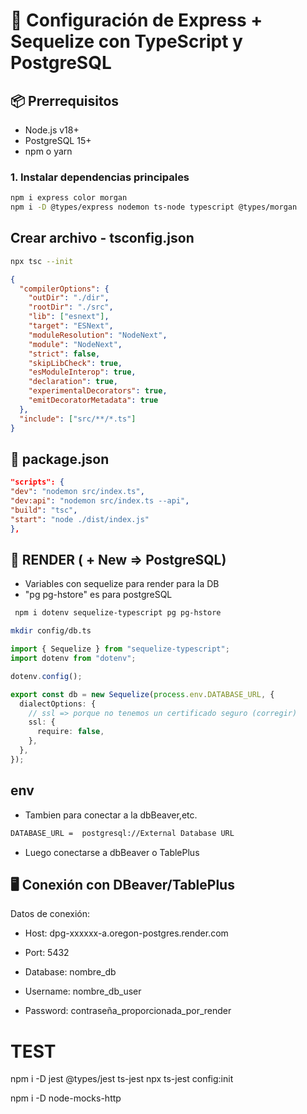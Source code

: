 # 🚀 Configuración de Express + Sequelize con TypeScript y PostgreSQL

## 📦 Prerrequisitos

- Node.js v18+
- PostgreSQL 15+
- npm o yarn

### 1. Instalar dependencias principales

```bash
npm i express color morgan
npm i -D @types/express nodemon ts-node typescript @types/morgan
```

## Crear archivo - tsconfig.json

```bash
npx tsc --init
```

```json
{
  "compilerOptions": {
    "outDir": "./dir",
    "rootDir": "./src",
    "lib": ["esnext"],
    "target": "ESNext",
    "moduleResolution": "NodeNext",
    "module": "NodeNext",
    "strict": false,
    "skipLibCheck": true,
    "esModuleInterop": true,
    "declaration": true,
    "experimentalDecorators": true,
    "emitDecoratorMetadata": true
  },
  "include": ["src/**/*.ts"]
}
```

## 🚦 package.json

```json
"scripts": {
"dev": "nodemon src/index.ts",
"dev:api": "nodemon src/index.ts --api",
"build": "tsc",
"start": "node ./dist/index.js"
},
```

## 🔄 RENDER ( + New => PostgreSQL)

- Variables con sequelize para render para la DB
- "pg pg-hstore" es para postgreSQL

```bash
 npm i dotenv sequelize-typescript pg pg-hstore
```

```bash
mkdir config/db.ts
```

```typescript
import { Sequelize } from "sequelize-typescript";
import dotenv from "dotenv";

dotenv.config();

export const db = new Sequelize(process.env.DATABASE_URL, {
  dialectOptions: {
    // ssl => porque no tenemos un certificado seguro (corregir)
    ssl: {
      require: false,
    },
  },
});
```

## env

- Tambien para conectar a la dbBeaver,etc.

```bash
DATABASE_URL =  postgresql://External Database URL
```

- Luego conectarse a dbBeaver o TablePlus

## 🖥 Conexión con DBeaver/TablePlus

Datos de conexión:

- Host: dpg-xxxxxx-a.oregon-postgres.render.com

- Port: 5432

- Database: nombre_db

- Username: nombre_db_user

- Password: contraseña_proporcionada_por_render


# TEST
npm i -D jest @types/jest ts-jest
npx ts-jest config:init

npm i -D node-mocks-http